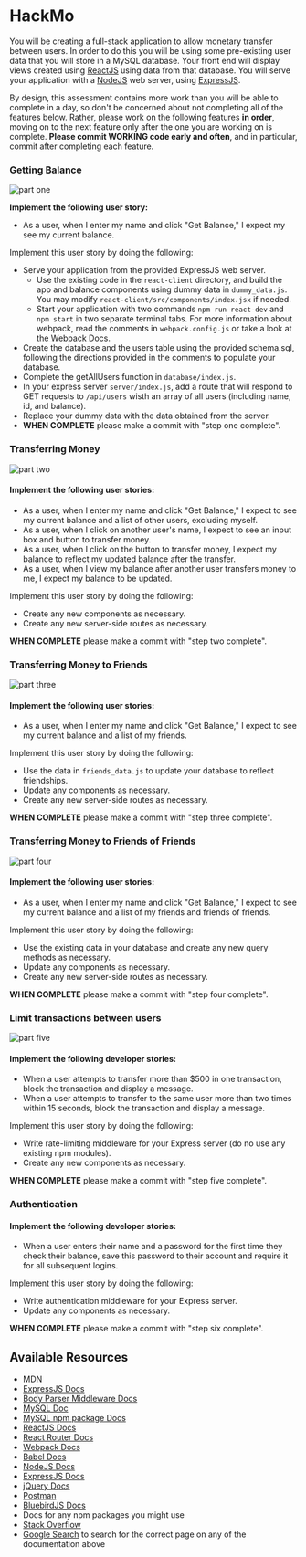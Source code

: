 # HackMo

You will be creating a full-stack application to allow monetary transfer between users. In order to do this you will be using some pre-existing user data that you will store in a MySQL database. Your front end will display views created using [ReactJS](https://facebook.github.io/react/) using data from that database.  You will serve your application with a [NodeJS](https://nodejs.org/) web server, using [ExpressJS](https://expressjs.com/).

By design, this assessment contains more work than you will be able to complete in a day, so don't be concerned about not completing all of the features below. Rather, please work on the following features **in order**, moving on to the next feature only after the one you are working on is complete. **Please commit WORKING code early and often**, and in particular, commit after completing each feature.

### Getting Balance

![part one][one]

**Implement the following user story:**
 * As a user, when I enter my name and click "Get Balance," I expect my see my current balance.

Implement this user story by doing the following:
* Serve your application from the provided ExpressJS web server.
  * Use the existing code in the `react-client` directory, and build the app and balance components using dummy data in `dummy_data.js`. You may modify `react-client/src/components/index.jsx` if needed.
  * Start your application with two commands `npm run react-dev` and `npm start` in two separate terminal tabs. For more information about webpack, read the comments in `webpack.config.js` or take a look at [the Webpack Docs](https://webpack.github.io/docs/).
* Create the database and the users table using the provided schema.sql, following the directions provided in the comments to populate your database.
* Complete the getAllUsers function in `database/index.js`.
* In your express server `server/index.js`, add a route that will respond to GET requests to `/api/users` wisth an array of all users (including name, id, and balance).
* Replace your dummy data with the data obtained from the server.
* **WHEN COMPLETE** please make a commit with "step one complete".

### Transferring Money

![part two][two]

#### Implement the following user stories:
  * As a user, when I enter my name and click "Get Balance," I expect to see my current balance and a list of other users, excluding myself.
  * As a user, when I click on another user's name, I expect to see an input box and button to transfer money.
  * As a user, when I click on the button to transfer money, I expect my balance to reflect my updated balance after the transfer.
  * As a user, when I view my balance after another user transfers money to me, I expect my balance to be updated.


Implement this user story by doing the following:
  * Create any new components as necessary.
  * Create any new server-side routes as necessary.

**WHEN COMPLETE** please make a commit with "step two complete".

### Transferring Money to Friends

![part three][three]

#### Implement the following user stories:
  * As a user, when I enter my name and click "Get Balance," I expect to see my current balance and a list of my friends.

Implement this user story by doing the following:
  * Use the data in `friends_data.js` to update your database to reflect friendships.
  * Update any components as necessary.
  * Create any new server-side routes as necessary.  

**WHEN COMPLETE** please make a commit with "step three complete".

### Transferring Money to Friends of Friends

![part four][four]

#### Implement the following user stories:
  * As a user, when I enter my name and click "Get Balance," I expect to see my current balance and a list of my friends and friends of friends.

Implement this user story by doing the following:
  * Use the existing data in your database and create any new query methods as necessary.
  * Update any components as necessary.
  * Create any new server-side routes as necessary.  

**WHEN COMPLETE** please make a commit with "step four complete".

### Limit transactions between users

![part five][five]

#### Implement the following developer stories:
  * When a user attempts to transfer more than $500 in one transaction, block the transaction and display a message.
  * When a user attempts to transfer to the same user more than two times within 15 seconds, block the transaction and display a message.

Implement this user story by doing the following:
  * Write rate-limiting middleware for your Express server (do no use any existing npm modules).
  * Create any new components as necessary.

**WHEN COMPLETE** please make a commit with "step five complete".

### Authentication

#### Implement the following developer stories:
  * When a user enters their name and a password for the first time they check their balance, save this password to their account and require it for all subsequent logins.

Implement this user story by doing the following:
  * Write authentication middleware for your Express server.
  * Update any components as necessary.

**WHEN COMPLETE** please make a commit with "step six complete".

## Available Resources

* [MDN](https://developer.mozilla.org/)
* [ExpressJS Docs](https://expressjs.com/)
* [Body Parser Middleware Docs](https://github.com/expressjs/body-parser)
* [MySQL Doc](https://dev.mysql.com/doc/refman/5.7/en/)
* [MySQL npm package Docs](https://www.npmjs.com/package/mysql)
* [ReactJS Docs](https://facebook.github.io/react/)
* [React Router Docs](https://github.com/ReactTraining/react-router/tree/master/docs)
* [Webpack Docs](https://webpack.github.io/docs/)
* [Babel Docs](https://babeljs.io/docs/setup/)
* [NodeJS Docs](https://nodejs.org/)
* [ExpressJS Docs](https://expressjs.com/)
* [jQuery Docs](https://jquery.com/)
* [Postman](https://www.getpostman.com/)
* [BluebirdJS Docs](http://bluebirdjs.com/)
* Docs for any npm packages you might use
* [Stack Overflow](http://stackoverflow.com/)
* [Google Search](https://google.com) to search for the correct page on any of the documentation above

[one]: PART1.gif
[two]: PART2.gif
[three]: PART3.gif
[four]: PART4.gif
[five]: PART5.gif

